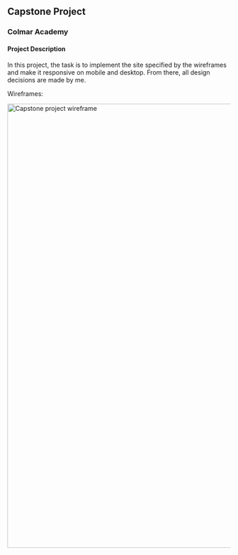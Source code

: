 ## Capstone Project

### Colmar Academy

#### Project Description

In this project, the task is to implement the site specified by the wireframes and make it responsive on mobile and desktop. From there, all design decisions are made by me.

Wireframes:

<img src="https://github.com/k-snides/colmar-academy/blob/gh-pages/img/colmar-academy-spec.png" alt="Capstone project wireframe" width="700" height="1000" />
